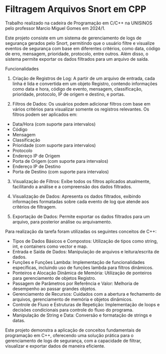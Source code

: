# Filtragem Arquivos Snort em CPP
 
 Trabalho realizado na cadeira de Programação em C/C++ na UNISINOS pelo professor Marcio Miguel Gomes em 2024/1.

 Este projeto consiste em um sistema de gerenciamento de logs de segurança gerados pelo Snort, permitindo que o usuário filtre e visualize eventos de segurança com base em diferentes critérios, como data, código de erro, mensagem, prioridade, protocolo, entre outros. Além disso, o sistema permite exportar os dados filtrados para um arquivo de saída.

 Funcionalidades
 1. Criação de Registros de Log: A partir de um arquivo de entrada, cada linha é lida e convertida em um objeto Registro, contendo informações como data e hora, código de evento, mensagem, classificação, prioridade, protocolo, IP de origem e destino, e portas.

 2. Filtros de Dados: Os usuários podem adicionar filtros com base em vários critérios para visualizar somente os registros relevantes. Os filtros podem ser aplicados em:
 - Data/Hora (com suporte para intervalos)
 - Código
 - Mensagem
 - Classificação
 - Prioridade (com suporte para intervalos)
 - Protocolo
 - Endereço IP de Origem
 - Porta de Origem (com suporte para intervalos)
 - Endereço IP de Destino
 - Porta de Destino (com suporte para intervalos)
 
 3. Visualização de Filtros: Exibe todos os filtros aplicados atualmente, facilitando a análise e a compreensão dos dados filtrados.

 4. Visualização de Dados: Apresenta os dados filtrados, exibindo informações formatadas sobre cada evento de log que atende aos critérios de filtragem.

 5. Exportação de Dados: Permite exportar os dados filtrados para um arquivo, para posterior análise ou arquivamento.

 Para realização da tarefa foram utilizadas os seguintes conceitos de C++:
 - Tipos de Dados Básicos e Compostos: Utilização de tipos como string, int, e containers como vector e map.
 - Entrada e Saída de Dados: Manipulação de arquivos e leitura/escrita de dados.
 - Funções e Funções Lambda: Implementação de funcionalidades específicas, incluindo uso de funções lambda para filtros dinâmicos.
 - Ponteiros e Alocação Dinâmica de Memória: Utilização de ponteiros para gerenciamento de objetos Registro.
 - Passagem de Parâmetros por Referência e Valor: Melhoria de desempenho ao passar grandes objetos.
 - Gerenciamento de Recursos: Cuidados com a abertura e fechamento de arquivos, gerenciamento de memória e objetos dinâmicos.
 - Controle de Fluxo e Estruturas de Repetição: Implementação de loops e decisões condicionais para controle do fluxo do programa.
 - Manipulação de String e Data: Conversão e formatação de strings e datas.

 Este projeto demonstra a aplicação de conceitos fundamentais de programação em C++, oferecendo uma solução prática para o gerenciamento de logs de segurança, com a capacidade de filtrar, visualizar e exportar dados de maneira eficiente.